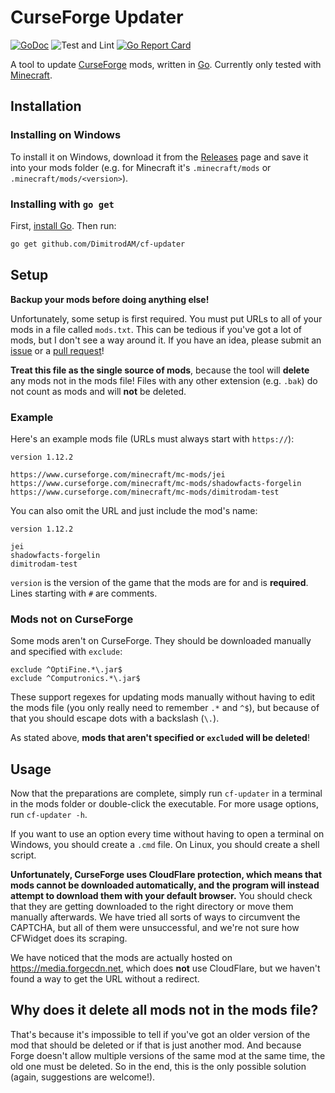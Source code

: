 # CurseForge Updater

[![GoDoc](https://img.shields.io/badge/godoc-reference-blue.svg?style=flat)](http://pkg.go.dev/github.com/DimitrodAM/cf-updater)
![Test and Lint](https://github.com/DimitrodAM/cf-updater/workflows/Test%20and%20Lint/badge.svg)
[![Go Report Card](https://goreportcard.com/badge/github.com/DimitrodAM/cf-updater)](https://goreportcard.com/report/github.com/DimitrodAM/cf-updater)

A tool to update [CurseForge](https://www.curseforge.com) mods, written in [Go](https://golang.org). Currently only tested with [Minecraft](https://www.curseforge.com/minecraft/mc-mods).

## Installation

### Installing on Windows

To install it on Windows, download it from the [Releases](https://www.github.com/DimitrodAM/cf-updater/releases) page and save it into your mods folder (e.g. for Minecraft it's `.minecraft/mods` or `.minecraft/mods/<version>`).

### Installing with `go get`

First, [install Go](https://golang.org/doc/install).
Then run:

```sh
go get github.com/DimitrodAM/cf-updater
```

## Setup

**Backup your mods before doing anything else!**

Unfortunately, some setup is first required. You must put URLs to all of your mods in a file called `mods.txt`. This can be tedious if you've got a lot of mods, but I don't see a way around it. If you have an idea, please submit an [issue](https://www.github.com/DimitrodAM/cf-updater/issues) or a [pull request](https://www.github.com/DimitrodAM/cf-updater/pulls)!

**Treat this file as the single source of mods**, because the tool will **delete** any mods not in the mods file! Files with any other extension (e.g. `.bak`) do not count as mods and will **not** be deleted.

### Example

Here's an example mods file (URLs must always start with `https://`):

```
version 1.12.2

https://www.curseforge.com/minecraft/mc-mods/jei
https://www.curseforge.com/minecraft/mc-mods/shadowfacts-forgelin
https://www.curseforge.com/minecraft/mc-mods/dimitrodam-test
```

You can also omit the URL and just include the mod's name:

```
version 1.12.2

jei
shadowfacts-forgelin
dimitrodam-test
```

`version` is the version of the game that the mods are for and is **required**. Lines starting with `#` are comments.

### Mods not on CurseForge

Some mods aren't on CurseForge. They should be downloaded manually and specified with `exclude`:

```
exclude ^OptiFine.*\.jar$
exclude ^Computronics.*\.jar$
```

These support regexes for updating mods manually without having to edit the mods file (you only really need to remember `.*` and `^$`), but because of that you should escape dots with a backslash (`\.`).

As stated above, **mods that aren't specified or `exclude`d will be deleted**!

## Usage

Now that the preparations are complete, simply run `cf-updater` in a terminal in the mods folder or double-click the executable. For more usage options, run `cf-updater -h`.

If you want to use an option every time without having to open a terminal on Windows, you should create a `.cmd` file. On Linux, you should create a shell script.

**Unfortunately, CurseForge uses CloudFlare protection, which means that mods cannot be downloaded automatically, and the program will instead attempt to download them with your default browser.** You should check that they are getting downloaded to the right directory or move them manually afterwards. We have tried all sorts of ways to circumvent the CAPTCHA, but all of them were unsuccessful, and we're not sure how CFWidget does its scraping.

We have noticed that the mods are actually hosted on https://media.forgecdn.net, which does **not** use CloudFlare, but we haven't found a way to get the URL without a redirect.

## Why does it delete all mods not in the mods file?

That's because it's impossible to tell if you've got an older version of the mod that should be deleted or if that is just another mod. And because Forge doesn't allow multiple versions of the same mod at the same time, the old one must be deleted. So in the end, this is the only possible solution (again, suggestions are welcome!).
